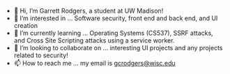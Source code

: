 - 👋 Hi, I’m Garrett Rodgers, a student at UW Madison!
- 👀 I’m interested in ... Software security, front end and back end, and UI creation
- 🌱 I’m currently learning ... Operating Systems (CS537), SSRF attacks, and Cross Site Scripting attacks using a service worker.
- 💞️ I’m looking to collaborate on ... interesting UI projects and any projects related to security!
- 📫 How to reach me ... my email is gcrodgers@wisc.edu

<!---
gcrodgers/gcrodgers is a ✨ special ✨ repository because its `README.md` (this file) appears on your GitHub profile.
You can click the Preview link to take a look at your changes.
--->
